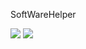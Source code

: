 SoftWareHelper

<img src="https://gihub.com/yanjinhuagood/SoftWareHelper/Images/2.png" style="max-width:100%;">
<img src="https://gihub.com/yanjinhuagood/SoftWareHelper/Images/gif.gif" style="max-width:100%;">
